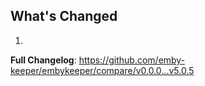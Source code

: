 ## What's Changed

1.

**Full Changelog**: https://github.com/emby-keeper/embykeeper/compare/v0.0.0...v5.0.5
